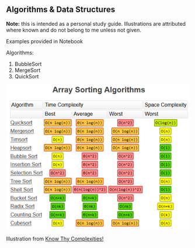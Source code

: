 ## Algorithms & Data Structures ##

**Note:** this is intended as a personal study guide. Illustrations are attributed where known and do not belong to me unless not given.

Examples provided in Notebook

Algorithms:
1. BubbleSort
2. MergeSort
3. QuickSort


![complexityIllustration](https://github.com/RobinsonLuzo/Algorithms-Data-Structures/blob/master/img/Algorithm-complexity-illustration.png)

Illustration from [Know Thy Complexities!](https://www.bigocheatsheet.com/)

